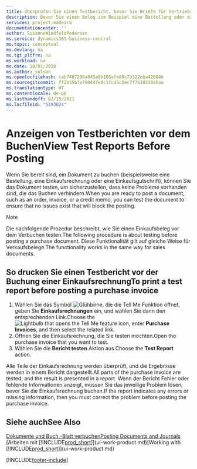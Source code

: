 ```yaml
---
title: Überprüfen Sie einen Testbericht, bevor Sie Briefe für Vertriebs- oder Einkaufsbeleg buchen | Microsoft Docs
description: Bevor Sie einen Beleg zum Beispiel eine Bestellung oder eine Gutschrift buchen, können Sie diese testen und wiederholen, um Fehler zu finden, die die Buchungen möglicherweise sperren.
services: project-madeira
documentationcenter: ''
author: SusanneWindfeldPedersen
ms.service: dynamics365-business-central
ms.topic: conceptual
ms.devlang: na
ms.tgt_pltfrm: na
ms.workload: na
ms.date: 10/01/2020
ms.author: solsen
ms.openlocfilehash: cab7487290a945a8b105afe89c73322eba42668e
ms.sourcegitcommit: ff2b55b7e790447e0c1fcd5c2ec7f7610338ebaa
ms.translationtype: HT
ms.contentlocale: de-DE
ms.lasthandoff: 02/15/2021
ms.locfileid: "5393824"
---
```

# <a name="view-test-reports-before-posting"></a><span data-ttu-id="58934-103">Anzeigen von Testberichten vor dem Buchen</span><span class="sxs-lookup"><span data-stu-id="58934-103">View Test Reports Before Posting</span></span>
<span data-ttu-id="58934-104">Wenn Sie bereit sind, ein Dokument zu buchen (beispielsweise eine Bestellung, eine Einkaufsrechnung oder eine Einkaufsgutschrift), können Sie das Dokument testen, um sicherzustellen, dass keine Probleme vorhanden sind, die das Buchen verhindern.</span><span class="sxs-lookup"><span data-stu-id="58934-104">When you are ready to post a document, such as an order, invoice, or a credit memo, you can test the document to ensure that no issues exist that will block the posting.</span></span>

> [!NOTE]  
>   <span data-ttu-id="58934-105">Die nachfolgende Prozedur beschreibt, wie Sie einen Einkaufsbeleg vor dem Verbuchen testen.</span><span class="sxs-lookup"><span data-stu-id="58934-105">The following procedure is about testing before posting a purchase document.</span></span> <span data-ttu-id="58934-106">Diese Funktionalität gilt auf gleiche Weise für Verkaufsbelege.</span><span class="sxs-lookup"><span data-stu-id="58934-106">The functionality works in the same way for sales documents.</span></span>

## <a name="to-print-a-test-report-before-posting-a-purchase-invoice"></a><span data-ttu-id="58934-107">So drucken Sie einen Testbericht vor der Buchung einer Einkaufsrechnung</span><span class="sxs-lookup"><span data-stu-id="58934-107">To print a test report before posting a purchase invoice</span></span>
1. <span data-ttu-id="58934-108">Wählen Sie das Symbol ![Glühbirne, die die Tell Me Funktion öffnet](media/ui-search/search_small.png "Was möchten Sie tun?"), geben Sie **Einkaufsrechnungen** ein, und wählen Sie dann den entsprechenden Link.</span><span class="sxs-lookup"><span data-stu-id="58934-108">Choose the ![Lightbulb that opens the Tell Me feature](media/ui-search/search_small.png "Tell me what you want to do") icon, enter **Purchase Invoices**, and then select the related link.</span></span>
2. <span data-ttu-id="58934-109">Öffnen Sie die Einkaufsrechnung, die Sie testen möchten.</span><span class="sxs-lookup"><span data-stu-id="58934-109">Open the purchase invoice that you want to test.</span></span>
3. <span data-ttu-id="58934-110">Wählen Sie die **Bericht testen** Aktion aus.</span><span class="sxs-lookup"><span data-stu-id="58934-110">Choose the **Test Report** action.</span></span>  

<span data-ttu-id="58934-111">Alle Teile der Einkaufsrechnung werden überprüft, und die Ergebnisse werden in einem Bericht dargestellt.</span><span class="sxs-lookup"><span data-stu-id="58934-111">All parts of the purchase invoice are tested, and the result is presented in a report.</span></span> <span data-ttu-id="58934-112">Wenn der Bericht Fehler oder fehlende Informationen anzeigt, müssen Sie das jeweilige Problem lösen, bevor Sie die Einkaufsrechnung buchen.</span><span class="sxs-lookup"><span data-stu-id="58934-112">If the report indicates any errors or missing information, then you must correct the problem before posting the purchase invoice.</span></span>

## <a name="see-also"></a><span data-ttu-id="58934-113">Siehe auch</span><span class="sxs-lookup"><span data-stu-id="58934-113">See Also</span></span>
[<span data-ttu-id="58934-114">Dokumente und Buch.-Blatt verbuchen</span><span class="sxs-lookup"><span data-stu-id="58934-114">Posting Documents and Journals</span></span>](ui-post-documents-journals.md)  
<span data-ttu-id="58934-115">[Arbeiten mit [!INCLUDE[prod_short](includes/prod_short.md)]](ui-work-product.md)</span><span class="sxs-lookup"><span data-stu-id="58934-115">[Working with [!INCLUDE[prod_short](includes/prod_short.md)]](ui-work-product.md)</span></span>


[!INCLUDE[footer-include](includes/footer-banner.md)]